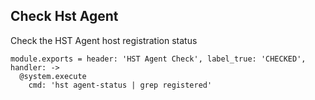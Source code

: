 ## Check Hst Agent

Check the HST Agent host registration status

    module.exports = header: 'HST Agent Check', label_true: 'CHECKED', handler: ->
      @system.execute
        cmd: 'hst agent-status | grep registered'
